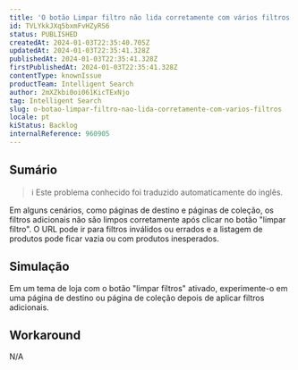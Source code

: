 ```yaml
---
title: 'O botão Limpar filtro não lida corretamente com vários filtros'
id: TVLYkkJXq5bxmFvHZyRS6
status: PUBLISHED
createdAt: 2024-01-03T22:35:40.705Z
updatedAt: 2024-01-03T22:35:41.328Z
publishedAt: 2024-01-03T22:35:41.328Z
firstPublishedAt: 2024-01-03T22:35:41.328Z
contentType: knownIssue
productTeam: Intelligent Search
author: 2mXZkbi0oi061KicTExNjo
tag: Intelligent Search
slug: o-botao-limpar-filtro-nao-lida-corretamente-com-varios-filtros
locale: pt
kiStatus: Backlog
internalReference: 960905
---
```


## Sumário

>ℹ️ Este problema conhecido foi traduzido automaticamente do inglês.


Em alguns cenários, como páginas de destino e páginas de coleção, os filtros adicionais não são limpos corretamente após clicar no botão "limpar filtro". O URL pode ir para filtros inválidos ou errados e a listagem de produtos pode ficar vazia ou com produtos inesperados.

## Simulação


Em um tema de loja com o botão "limpar filtros" ativado, experimente-o em uma página de destino ou página de coleção depois de aplicar filtros adicionais.



## Workaround


N/A

